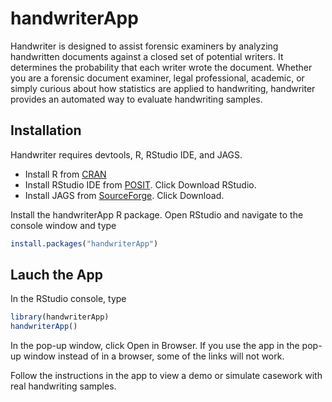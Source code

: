 

<!-- README.md is generated from README.Rmd. Please edit that file -->

# handwriterApp

<!-- badges: start -->
<!-- badges: end -->

Handwriter is designed to assist forensic examiners by analyzing
handwritten documents against a closed set of potential writers. It
determines the probability that each writer wrote the document. Whether
you are a forensic document examiner, legal professional, academic, or
simply curious about how statistics are applied to handwriting,
handwriter provides an automated way to evaluate handwriting samples.

## Installation

Handwriter requires devtools, R, RStudio IDE, and JAGS.

-   Install R from [CRAN](https://cran.r-project.org/)
-   Install RStudio IDE from
    [POSIT](https://posit.co/download/rstudio-desktop/). Click Download
    RStudio.
-   Install JAGS from
    [SourceForge](https://sourceforge.net/projects/mcmc-jags/files).
    Click Download.

Install the handwriterApp R package. Open RStudio and navigate to the
console window and type

``` r
install.packages("handwriterApp")
```

## Lauch the App

In the RStudio console, type

``` r
library(handwriterApp)
handwriterApp()
```

In the pop-up window, click Open in Browser. If you use the app in the
pop-up window instead of in a browser, some of the links will not work.

Follow the instructions in the app to view a demo or simulate casework
with real handwriting samples.
